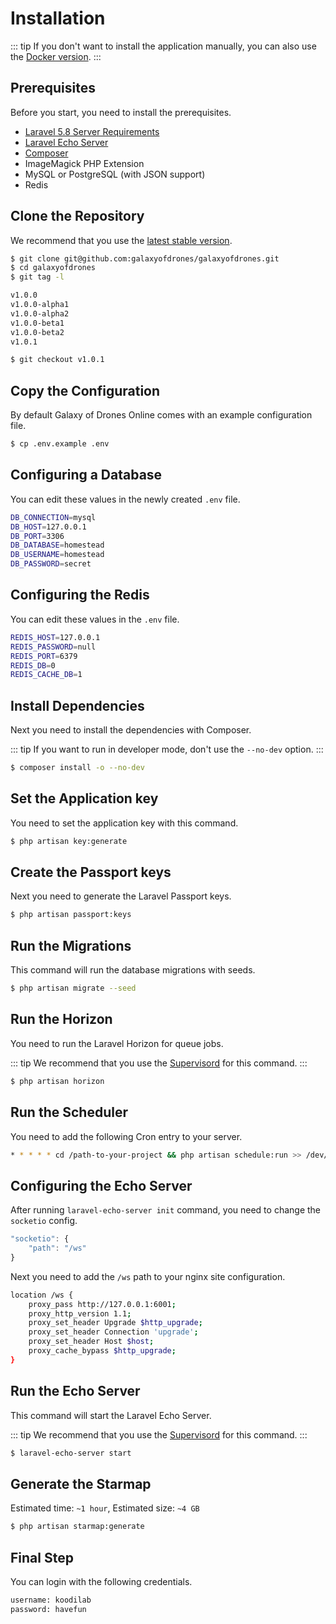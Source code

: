 # Installation

::: tip
If you don't want to install the application manually, you can also use the [Docker version](https://github.com/galaxyofdrones/docker).
:::

## Prerequisites

Before you start, you need to install the prerequisites.

- [Laravel 5.8 Server Requirements](https://laravel.com/docs/5.8/installation#installation)
- [Laravel Echo Server](https://github.com/tlaverdure/laravel-echo-server)
- [Composer](https://getcomposer.org)
- ImageMagick PHP Extension
- MySQL or PostgreSQL (with JSON support)
- Redis

## Clone the Repository

We recommend that you use the [latest stable version](https://github.com/galaxyofdrones/galaxyofdrones/releases).

``` bash
$ git clone git@github.com:galaxyofdrones/galaxyofdrones.git
$ cd galaxyofdrones
$ git tag -l

v1.0.0
v1.0.0-alpha1
v1.0.0-alpha2
v1.0.0-beta1
v1.0.0-beta2
v1.0.1

$ git checkout v1.0.1
```

## Copy the Configuration

By default Galaxy of Drones Online comes with an example configuration file.

``` bash
$ cp .env.example .env
```

## Configuring a Database

You can edit these values in the newly created `.env` file.

``` bash
DB_CONNECTION=mysql
DB_HOST=127.0.0.1
DB_PORT=3306
DB_DATABASE=homestead
DB_USERNAME=homestead
DB_PASSWORD=secret
```

## Configuring the Redis

You can edit these values in the `.env` file.

``` bash
REDIS_HOST=127.0.0.1
REDIS_PASSWORD=null
REDIS_PORT=6379
REDIS_DB=0
REDIS_CACHE_DB=1
```

## Install Dependencies

Next you need to install the dependencies with Composer.

::: tip
If you want to run in developer mode, don't use the `--no-dev` option.
:::

``` bash
$ composer install -o --no-dev
```

## Set the Application key

You need to set the application key with this command. 

``` bash
$ php artisan key:generate
```

## Create the Passport keys

Next you need to generate the Laravel Passport keys.

``` bash
$ php artisan passport:keys
```

## Run the Migrations

This command will run the database migrations with seeds.

``` bash
$ php artisan migrate --seed
```

## Run the Horizon

You need to run the Laravel Horizon for queue jobs.

::: tip
We recommend that you use the [Supervisord](http://supervisord.org) for this command.
:::

``` bash
$ php artisan horizon
```

## Run the Scheduler

You need to add the following Cron entry to your server.

``` bash
* * * * * cd /path-to-your-project && php artisan schedule:run >> /dev/null 2>&1
```

## Configuring the Echo Server

After running `laravel-echo-server init` command, you need to change the `socketio` config.

``` js
"socketio": {
    "path": "/ws"
}
```

Next you need to add the `/ws` path to your nginx site configuration.

``` bash
location /ws {
    proxy_pass http://127.0.0.1:6001;
    proxy_http_version 1.1;
    proxy_set_header Upgrade $http_upgrade;
    proxy_set_header Connection 'upgrade';
    proxy_set_header Host $host;
    proxy_cache_bypass $http_upgrade;
}
```

## Run the Echo Server

This command will start the Laravel Echo Server.

::: tip
We recommend that you use the [Supervisord](http://supervisord.org) for this command.
:::

``` bash
$ laravel-echo-server start
```

## Generate the Starmap

Estimated time: `~1 hour`, Estimated size: `~4 GB`

``` bash
$ php artisan starmap:generate
```

## Final Step

You can login with the following credentials.

``` bash
username: koodilab
password: havefun
```
